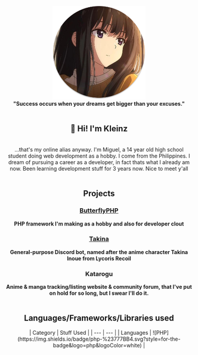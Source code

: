 <div align="center">
    <img height="250" src="images/takina.png"><br/>
    <b>"Success occurs when your dreams get bigger than your excuses."</b>
    <br/><br/>
    <h2>👋 Hi! I'm Kleinz</h2><br/>
    ...that's my online alias anyway. I'm Miguel, a 14 year old high school student doing web development as a hobby. I come from the Philippines. I dream of pursuing a career as a developer, in fact thats what I already am now. Been learning development stuff for 3 years now. Nice to meet y'all<br/><br/>
    <h2>Projects</h2>
    <a href="#"><h3><b>ButterflyPHP</b></h3></a>
    <b>PHP framework I'm making as a hobby and also for developer clout</b>
    <a href="#"><h3><b>Takina</b></h3></a>
    <b>General-purpose Discord bot, named after the anime character Takina Inoue from Lycoris Recoil</b>
    <a><h3><b>Katarogu</b></h3></a>
    <b>Anime & manga tracking/listing website & community forum, that I've put on hold for so long, but I swear I'll do it.</b><br/><br/>
    <h2>Languages/Frameworks/Libraries used</h2>
    | Category  | Stuff Used |
    | --- | --- |
    | Languages | ![PHP](https://img.shields.io/badge/php-%23777BB4.svg?style=for-the-badge&logo=php&logoColor=white) |
</div>